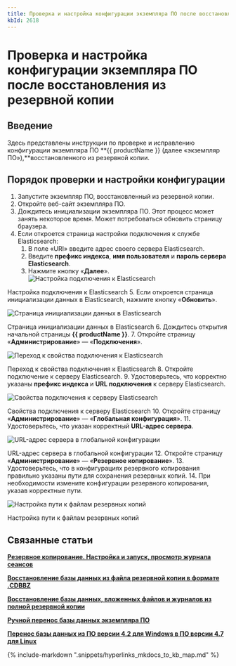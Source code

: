 ```yaml
---
title: Проверка и настройка конфигурации экземпляра ПО после восстановления из резервной копии
kbId: 2618
---
```


# Проверка и настройка конфигурации экземпляра ПО после восстановления из резервной копии

## Введение

Здесь представлены инструкции по проверке и исправлению конфигурации экземпляра ПО **{{ productName }} (далее «экземпляр ПО»),**восстановленного из резервной копии.

## Порядок проверки и настройки конфигурации

1. Запустите экземпляр ПО, восстановленный из резервной копии.
2. Откройте веб-сайт экземпляра ПО.
3. Дождитесь инициализации экземпляра ПО. Этот процесс может занять некоторое время. Может потребоваться обновить страницу браузера.
4. Если откроется страница настройки подключения к службе Elasticsearch:
	1. В поле «URI» введите адрес своего сервера Elasticsearch.
	2. Введите **префикс индекса**, **имя пользователя** и **пароль сервера Elasticsearch**.
	3. Нажмите кнопку «**Далее**».
![Настройка подключения к Elasticsearch](https://kb.comindware.ru/assets/Picture16.png)

Настройка подключения к Elasticsearch
5. Если откроется страница инициализации данных в Elasticsearch, нажмите кнопку «**Обновить**».

![Страница инициализации данных в Elasticsearch](https://kb.comindware.ru/assets/Picture17.png)

Страница инициализации данных в Elasticsearch
6. Дождитесь открытия начальной страницы **{{ productName }}**.
7. Откройте страницу «**Администрирование**» — «**Подключения**».

![Переход к свойства подключения к Elasticsearch](https://kb.comindware.ru/assets/img_64d09fd6ec3ba.png)

Переход к свойства подключения к Elasticsearch
8. Откройте подключение к серверу Elasticsearch.
9. Удостоверьтесь, что корректно указаны **префикс индекса** и **URL подключения** к серверу Elasticsearch.

![Свойства подключения к серверу Elasticsearch](https://kb.comindware.ru/assets/img_64d0a41fc5e0b.png)

Свойства подключения к серверу Elasticsearch
10. Откройте страницу «**Администрирование**» — «**Глобальная конфигурация**».
11. Удостоверьтесь, что указан корректный **URL-адрес сервера**.

![URL-адрес сервера в глобальной конфигурации](https://kb.comindware.ru/assets/img_64d0a4feebc80.png)

URL-адрес сервера в глобальной конфигурации
12. Откройте страницу «**Администрирование**» — «**Резервное копирование**».
13. Удостоверьтесь, что в конфигурациях резервного копирования правильно указаны пути для сохранения резервных копий.
14. При необходимости измените конфигурации резервного копирования, указав корректные пути.

![Настройка пути к файлам резервных копий](https://kb.comindware.ru/assets/img_6683f199b7b30.png)

Настройка пути к файлам резервных копий

## Связанные статьи

**[Резервное копирование. Настройка и запуск, просмотр журнала сеансов](https://kb.comindware.ru/article.php?id=2190)**

**[Восстановление базы данных из файла резервной копии в формате .CDBBZ](https://kb.comindware.ru/article.php?id=2500)**

**[Восстановление базы данных, вложенных файлов и журналов из полной резервной копии](https://kb.comindware.ru/article.php?id=2335)**

**[Ручной перенос базы данных экземпляра ПО](https://kb.comindware.ru/article.php?id=2137)**

**[Перенос базы данных из ПО версии 4.2 для Windows в ПО версии 4.7 для Linux](https://kb.comindware.ru/article.php?id=2340)**



{%
include-markdown ".snippets/hyperlinks_mkdocs_to_kb_map.md"
%}
